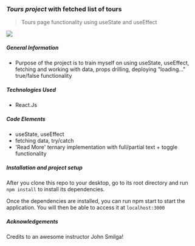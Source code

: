 ### _Tours project_ with fetched list of tours

> Tours page functionality using useState and useEffect
> 
![](public/tours2.gif)
##### General Information

- Purpose of the project is to train myself on using useState, useEffect, fetching and working with data, props drilling, deploying "loading..." true/false functionality

##### Technologies Used

- React.Js

##### Code Elements

- useState, useEffect
- fetching data, try/catch
- 'Read More' ternary implementation with full/partial text + toggle functionality

##### Installation and project setup

After you clone this repo to your desktop, go to its root directory and run `npm install` to install its dependencies.

Once the dependencies are installed, you can run npm start to start the application. You will then be able to access it at `localhost:3000`

##### Acknowledgements

Credits to an awesome instructor John Smilga!
